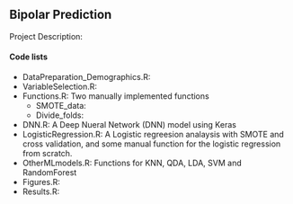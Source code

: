 ## Bipolar Prediction

Project Description:

#### Code lists
* DataPreparation_Demographics.R: 
* VariableSelection.R:
* Functions.R: Two manually implemented functions
  * SMOTE_data:
  * Divide_folds:
* DNN.R: A Deep Nueral Network (DNN) model using Keras
* LogisticRegression.R: A Logistic regreesion analaysis with SMOTE and cross validation, and some manual function for the logistic regression from scratch.
* OtherMLmodels.R: Functions for KNN, QDA, LDA, SVM and RandomForest
* Figures.R: 
* Results.R:
